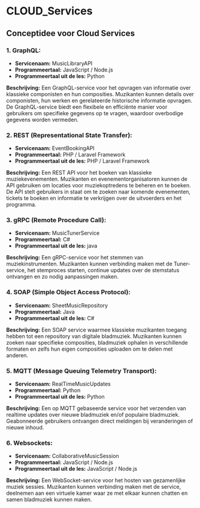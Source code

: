# CLOUD_Services

## Conceptidee voor Cloud Services
### 1. GraphQL:
- **Servicenaam:** MusicLibraryAPI
- **Programmeertaal:** JavaScript / Node.js
- **Programmeertaal uit de les:** Python

**Beschrijving:** 
Een GraphQL-service voor het opvragen van informatie over klassieke componisten en hun composities. Muzikanten kunnen 
details over componisten, hun werken en gerelateerde historische informatie opvragen. De GraphQL-service biedt een flexibele en efficiënte 
manier voor gebruikers om specifieke gegevens op te vragen, waardoor overbodige gegevens worden vermeden.

### 2. REST (Representational State Transfer):
- **Servicenaam:** EventBookingAPI
- **Programmeertaal:** PHP / Laravel Framework
- **Programmeertaal uit de les:** PHP / Laravel Framework

**Beschrijving:** 
Een REST API voor het boeken van klassieke muziekevenementen. Muzikanten en evenementorganisatoren kunnen de API gebruiken 
om locaties voor muziekoptredens te beheren en te boeken. De API stelt gebruikers in staat om te zoeken naar komende evenementen, tickets te 
boeken en informatie te verkrijgen over de uitvoerders en het programma.

### 3. gRPC (Remote Procedure Call):
- **Servicenaam:** MusicTunerService
- **Programmeertaal:** C#
- **Programmeertaal uit de les:** java

**Beschrijving:** 
Een gRPC-service voor het stemmen van muziekinstrumenten. Muzikanten kunnen verbinding maken met de Tuner-service, het 
stemproces starten, continue updates over de stemstatus ontvangen en zo nodig aanpassingen maken.

### 4. SOAP (Simple Object Access Protocol):
- **Servicenaam:** SheetMusicRepository
- **Programmeertaal:** Java
- **Programmeertaal uit de les:** C#

**Beschrijving:** 
Een SOAP service waarmee klassieke muzikanten toegang hebben tot een repository van digitale bladmuziek. Muzikanten kunnen 
zoeken naar specifieke composities, bladmuziek ophalen in verschillende formaten en zelfs hun eigen composities uploaden om te delen met 
anderen.

### 5. MQTT (Message Queuing Telemetry Transport):
- **Servicenaam:** RealTimeMusicUpdates
- **Programmeertaal:** Python
- **Programmeertaal uit de les:** Python

**Beschrijving:** 
Een op MQTT gebaseerde service voor het verzenden van realtime updates over nieuwe bladmuziek en/of populaire bladmuziek. 
Geabonneerde gebruikers ontvangen direct meldingen bij veranderingen of nieuwe inhoud.

### 6. Websockets:
- **Servicenaam:** CollaborativeMusicSession
- **Programmeertaal:** JavaScript / Node.js
- **Programmeertaal uit de les:** JavaScript / Node.js

**Beschrijving:** 
Een WebSocket-service voor het hosten van gezamenlijke muziek sessies. Muzikanten kunnen verbinding maken met de service, 
deelnemen aan een virtuele kamer waar ze met elkaar kunnen chatten en samen bladmuziek kunnen maken.
